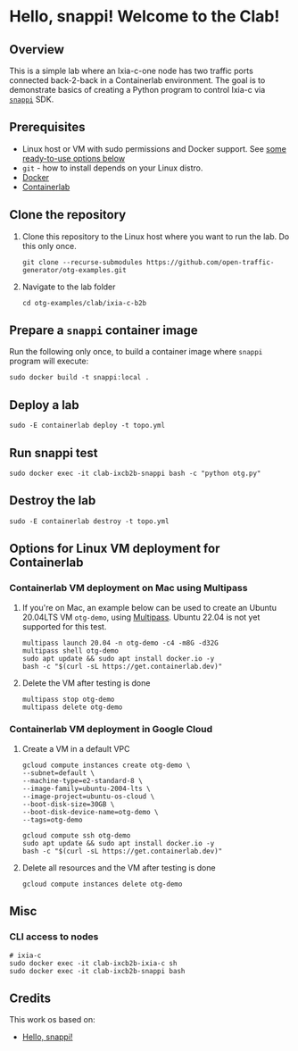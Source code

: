 # Hello, snappi!  Welcome to the Clab!

## Overview
This is a simple lab where an Ixia-c-one node has two traffic ports connected back-2-back in a Containerlab environment. The goal is to demonstrate basics of creating a Python program to control Ixia-c via [`snappi`](https://github.com/open-traffic-generator/snappi) SDK.

## Prerequisites

* Linux host or VM with sudo permissions and Docker support. See [some ready-to-use options below](#options-for-linux-vm-deployment-for-containerlab)
* `git` - how to install depends on your Linux distro.
* [Docker](https://docs.docker.com/engine/install/)
* [Containerlab](https://containerlab.dev/install/)

## Clone the repository

1. Clone this repository to the Linux host where you want to run the lab. Do this only once.

    ```Shell
    git clone --recurse-submodules https://github.com/open-traffic-generator/otg-examples.git
    ```

2. Navigate to the lab folder

    ```Shell
    cd otg-examples/clab/ixia-c-b2b
    ```

## Prepare a `snappi` container image

Run the following only once, to build a container image where `snappi` program will execute:

```Shell
sudo docker build -t snappi:local .
```

## Deploy a lab

```Shell
sudo -E containerlab deploy -t topo.yml
```

## Run snappi test

```Shell
sudo docker exec -it clab-ixcb2b-snappi bash -c "python otg.py"
```

## Destroy the lab

```Shell
sudo -E containerlab destroy -t topo.yml
```

## Options for Linux VM deployment for Containerlab

### Containerlab VM deployment on Mac using Multipass

1. If you're on Mac, an example below can be used to create an Ubuntu 20.04LTS VM `otg-demo`, using [Multipass](https://multipass.run/). Ubuntu 22.04 is not yet supported for this test.

    ```Shell
    multipass launch 20.04 -n otg-demo -c4 -m8G -d32G
    multipass shell otg-demo
    sudo apt update && sudo apt install docker.io -y
    bash -c "$(curl -sL https://get.containerlab.dev)"
    ```

2. Delete the VM after testing is done

    ```Shell
    multipass stop otg-demo
    multipass delete otg-demo
    ```

###  Containerlab VM deployment in Google Cloud

1. Create a VM in a default VPC

    ```Shell
    gcloud compute instances create otg-demo \
    --subnet=default \
    --machine-type=e2-standard-8 \
    --image-family=ubuntu-2004-lts \
    --image-project=ubuntu-os-cloud \
    --boot-disk-size=30GB \
    --boot-disk-device-name=otg-demo \
    --tags=otg-demo

    gcloud compute ssh otg-demo
    sudo apt update && sudo apt install docker.io -y
    bash -c "$(curl -sL https://get.containerlab.dev)"
    ```

2. Delete all resources and the VM after testing is done

    ```Shell
    gcloud compute instances delete otg-demo
    ```

## Misc

### CLI access to nodes

```Shell
# ixia-c
sudo docker exec -it clab-ixcb2b-ixia-c sh
sudo docker exec -it clab-ixcb2b-snappi bash
```

## Credits

This work os based on: 
  * [Hello, snappi!](https://github.com/open-traffic-generator/ixia-c/blob/main/docs/hello-snappi.md)
